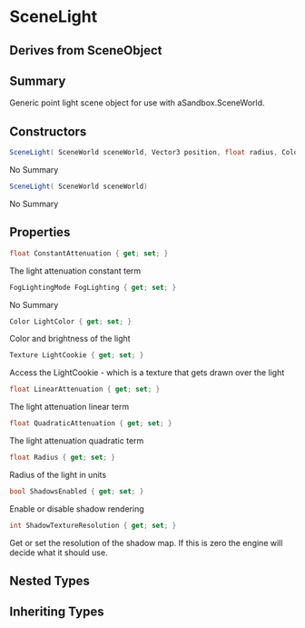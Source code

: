 # SceneLight

## Derives from SceneObject

## Summary

Generic point light scene object for use with aSandbox.SceneWorld.
## Constructors

```c#
SceneLight( SceneWorld sceneWorld, Vector3 position, float radius, Color color) 
```
No Summary
```c#
SceneLight( SceneWorld sceneWorld) 
```
No Summary
## Properties

```c#
float ConstantAttenuation { get; set; } 
```
The light attenuation constant term
```c#
FogLightingMode FogLighting { get; set; } 
```
No Summary
```c#
Color LightColor { get; set; } 
```
Color and brightness of the light
```c#
Texture LightCookie { get; set; } 
```
Access the LightCookie - which is a texture that gets drawn over the light
```c#
float LinearAttenuation { get; set; } 
```
The light attenuation linear term
```c#
float QuadraticAttenuation { get; set; } 
```
The light attenuation quadratic term
```c#
float Radius { get; set; } 
```
Radius of the light in units
```c#
bool ShadowsEnabled { get; set; } 
```
Enable or disable shadow rendering
```c#
int ShadowTextureResolution { get; set; } 
```
Get or set the resolution of the shadow map. If this is zero the engine will decide what it should use.
## Nested Types

## Inheriting Types

